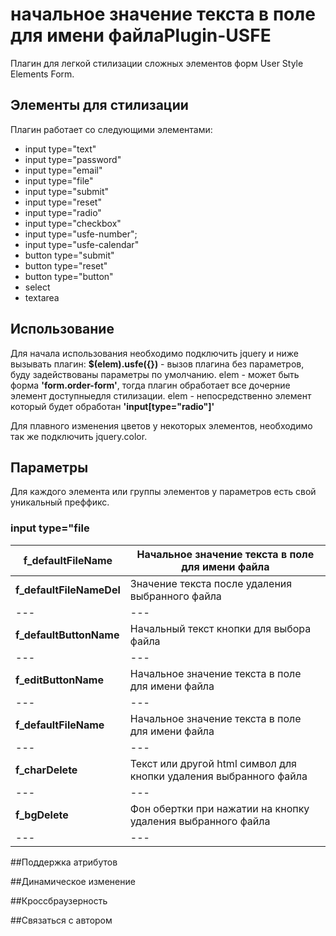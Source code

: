 начальное значение текста в поле для имени файлаPlugin-USFE
===========

Плагин для легкой стилизации сложных элементов форм User Style Elements Form.

## Элементы для стилизации

Плагин работает со следующими элементами:
 - input type="text"
 - input type="password"
 - input type="email"
 - input type="file"
 - input type="submit"
 - input type="reset"
 - input type="radio"
 - input type="checkbox"
 - input type="usfe-number";
 - input type="usfe-calendar"
 - button type="submit"
 - button type="reset"
 - button type="button"
 - select
 - textarea

## Использование

Для начала использования необходимо подключить jquery и ниже вызывать плагин:
**$(elem).usfe({})** - вызов плагина без параметров, буду задействованы параметры по умолчанию.
elem -  может быть форма **'form.order-form'**, тогда плагин обработает все дочерние элемент
доступныедля стилизации.
elem - непосредственно элемент который будет обработан **'input[type="radio"]'**

Для плавного изменения цветов у некоторых элементов, необходимо так же 
подключить jquery.color.

## Параметры

Для каждого элемента или группы элементов у параметров есть свой уникальный преффикс.

### input type="file
**f_defaultFileName** | Начальное значение текста в поле для имени файла
--- | ---
**f_defaultFileNameDel** | Значение текста после удаления выбранного файла
--- | ---
**f_defaultButtonName** | Начальный текст кнопки для выбора файла
--- | ---
**f_editButtonName** | Начальное значение текста в поле для имени файла
--- | ---
**f_defaultFileName** | Начальное значение текста в поле для имени файла
--- | ---
**f_charDelete** | Текст или другой html символ для кнопки удаления выбранного файла
--- | ---
**f_bgDelete** | Фон обертки при нажатии на кнопку удаления выбранного файла
--- | ---


##Поддержка атрибутов

##Динамическое изменение

##Кроссбраузерность

##Связаться с автором